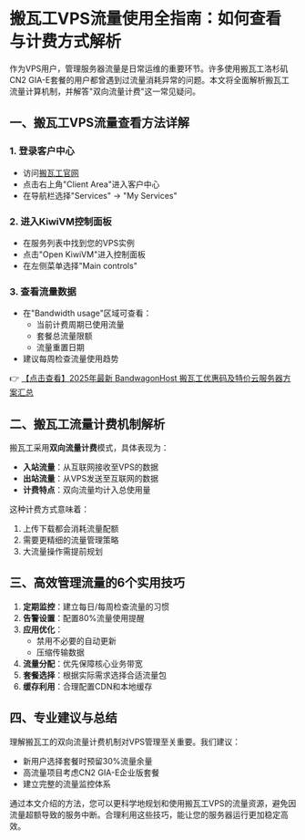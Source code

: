 # 搬瓦工VPS流量使用全指南：如何查看与计费方式解析

作为VPS用户，管理服务器流量是日常运维的重要环节。许多使用搬瓦工洛杉矶CN2 GIA-E套餐的用户都曾遇到过流量消耗异常的问题。本文将全面解析搬瓦工流量计算机制，并解答"双向流量计费"这一常见疑问。

## 一、搬瓦工VPS流量查看方法详解

### 1. 登录客户中心
- 访问[搬瓦工官网](https://bit.ly/banwagon)
- 点击右上角"Client Area"进入客户中心
- 在导航栏选择"Services" → "My Services"

### 2. 进入KiwiVM控制面板
- 在服务列表中找到您的VPS实例
- 点击"Open KiwiVM"进入控制面板
- 在左侧菜单选择"Main controls"

### 3. 查看流量数据
- 在"Bandwidth usage"区域可查看：
  - 当前计费周期已使用流量
  - 套餐总流量限额
  - 流量重置日期
- 建议每周检查流量使用趋势

👉 [【点击查看】2025年最新 BandwagonHost 搬瓦工优惠码及特价云服务器方案汇总](https://bit.ly/banwagon)

## 二、搬瓦工流量计费机制解析

搬瓦工采用**双向流量计费**模式，具体表现为：

- **入站流量**：从互联网接收至VPS的数据
- **出站流量**：从VPS发送至互联网的数据
- **计费特点**：双向流量均计入总使用量

这种计费方式意味着：
1. 上传下载都会消耗流量配额
2. 需要更精细的流量管理策略
3. 大流量操作需提前规划

## 三、高效管理流量的6个实用技巧

1. **定期监控**：建立每日/每周检查流量的习惯
2. **告警设置**：配置80%流量使用提醒
3. **应用优化**：
   - 禁用不必要的自动更新
   - 压缩传输数据
4. **流量分配**：优先保障核心业务带宽
5. **套餐选择**：根据实际需求选择合适流量包
6. **缓存利用**：合理配置CDN和本地缓存

## 四、专业建议与总结

理解搬瓦工的双向流量计费机制对VPS管理至关重要。我们建议：

- 新用户选择套餐时预留30%流量余量
- 高流量项目考虑CN2 GIA-E企业版套餐
- 建立完整的流量监控体系

通过本文介绍的方法，您可以更科学地规划和使用搬瓦工VPS的流量资源，避免因流量超额导致的服务中断。合理利用这些技巧，能让您的服务器运行更加稳定高效。
